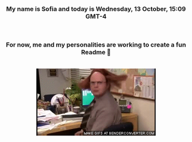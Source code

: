 


<div align="center">
<h3 >My name is Sofia and today is Wednesday, 13 October, 15:09 GMT-4</h3><br>
<h3 >For now, me and my personalities are working to create a fun Readme 👋
</h3><br>
<img src='img/dwight.gif' alt='working...'/>
</div>
